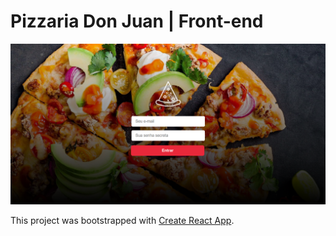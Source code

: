 # Pizzaria Don Juan | Front-end

![alt text](src/assets/print.png)

This project was bootstrapped with [Create React App](https://github.com/facebook/create-react-app).
